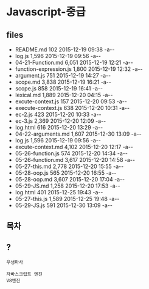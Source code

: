 # Javascript-중급

## files

* README.md	102	2015-12-19 09:38	-a--
* log.js	1,596	2015-12-19 09:56	-a--
* 04-21-Function.md	6,051	2015-12-19 12:21	-a--
* function-expression.js	1,800	2015-12-19 12:32	-a--
* argument.js	751	2015-12-19 14:27	-a--
* scope.md	3,838	2015-12-19 16:21	-a--
* scope.js	858	2015-12-19 16:41	-a--
* lexical.md	1,889	2015-12-20 04:15	-a--
* excute-context.js	157	2015-12-20 09:53	-a--
* execute-context.js	638	2015-12-20 10:31	-a--
* ec-2.js	423	2015-12-20 10:33	-a--
* ec-3.js	2,369	2015-12-20 12:09	-a--
* log.html	616	2015-12-20 13:29	-a--
* 04-22-arguments.md	1,607	2015-12-30 13:09	-a--
* log.js	1,596	2015-12-19 09:56	-a--
* excute-context.md	4,102	2015-12-20 12:17	-a--
* 05-26-function.js	574	2015-12-20 14:34	-a--
* 05-26-function.md	3,617	2015-12-20 14:58	-a--
* 05-27-this.md	2,778	2015-12-20 15:55	-a--
* 05-28-oop.js	565	2015-12-20 16:55	-a--
* 05-28-oop.md	3,607	2015-12-20 17:04	-a--
* 05-29-JS.md	1,258	2015-12-20 17:53	-a--
* log.html	401	2015-12-25 19:43	-a--
* 05-27-this.js	1,589	2015-12-25 19:48	-a--
* 05-29-JS.js	591	2015-12-30 13:09	-a--

## 목차

## ?

```
우생마사

자바스크립트 엔진
V8엔진


```
